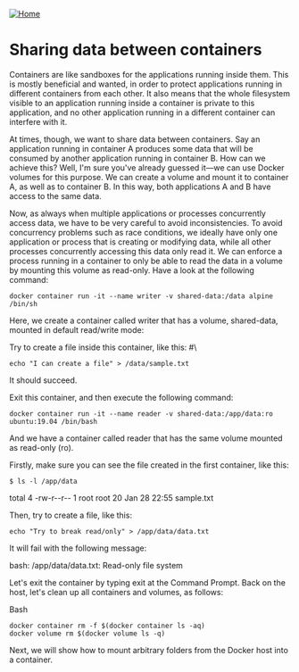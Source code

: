[![Home](../../img/home.png)](../M-03/README.md)
# **Sharing data between containers**
Containers are like sandboxes for the applications running inside them. This is mostly beneficial and wanted, in order to protect applications running in different containers from each other. It also means that the whole filesystem visible to an application running inside a container is private to this application, and no other application running in a different container can interfere with it.

At times, though, we want to share data between containers. Say an application running in container A produces some data that will be consumed by another application running in container B. How can we achieve this? Well, I'm sure you've already guessed it—we can use Docker volumes for this purpose. We can create a volume and mount it to container A, as well as to container B. In this way, both applications A and B have access to the same data.

Now, as always when multiple applications or processes concurrently access data, we have to be very careful to avoid inconsistencies. To avoid concurrency problems such as race conditions, we ideally have only one application or process that is creating or modifying data, while all other processes concurrently accessing this data only read it. We can enforce a process running in a container to only be able to read the data in a volume by mounting this volume as read-only. Have a look at the following command:

```
docker container run -it --name writer -v shared-data:/data alpine /bin/sh
```

Here, we create a container called writer that has a volume, shared-data, mounted in default read/write mode:

Try to create a file inside this container, like this: #\

```
echo "I can create a file" > /data/sample.txt 
```
It should succeed.

Exit this container, and then execute the following command:
```
docker container run -it --name reader -v shared-data:/app/data:ro ubuntu:19.04 /bin/bash
```

And we have a container called reader that has the same volume mounted as read-only (ro).

Firstly, make sure you can see the file created in the first container, like this:
```
$ ls -l /app/data 

```
total 4
-rw-r--r-- 1 root root 20 Jan 28 22:55 sample.txt



Then, try to create a file, like this:

```
echo "Try to break read/only" > /app/data/data.txt
```

It will fail with the following message:


bash: /app/data/data.txt: Read-only file system


Let's exit the container by typing exit at the Command Prompt. Back on the host, let's clean up all containers and volumes, as follows:

Bash
```
docker container rm -f $(docker container ls -aq) 
docker volume rm $(docker volume ls -q) 
```

Next, we will show how to mount arbitrary folders from the Docker host into a container.

